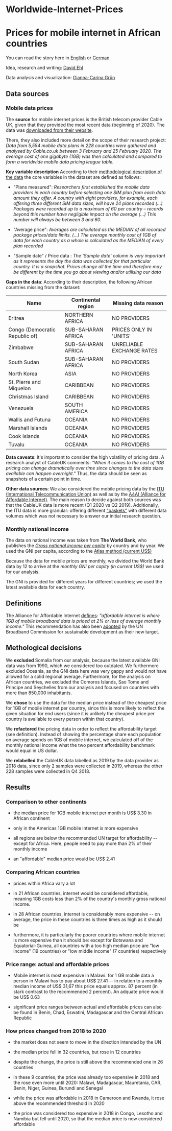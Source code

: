 # Worldwide-Internet-Prices
# Prices for mobile internet in African countries

You can read the story here in [English](https://www.dw.com/en/why-mobile-internet-is-so-expensive-in-some-african-nations/a-55483976) or [German](https://www.dw.com/de/afrika-mobilfunk-mobiles-internet-preise-preisunterschiede-datenjournalismus-daten-analyse-malawi/a-55448268)

Idea, research and writing: [David Ehl](https://twitter.com/david_ehl)

Data analysis and visualization: [Gianna-Carina Grün](https://twitter.com/giannagruen)


## Data sources

### Mobile data prices

The **source** for mobile internet prices is the British telecom provider Cable UK, given that they provided the most recent data (beginning of 2020). The data was [downloaded from their website](https://www.cable.co.uk/mobiles/worldwide-data-pricing/). 

There, they also included more detail on the scope of their research project: *Data from 5,554 mobile data plans in 228 countries were gathered and analysed by Cable.co.uk between 3 February and 25 February 2020. The average cost of one gigabyte (1GB) was then calculated and compared to form a worldwide mobile data pricing league table.*

**Key variable description** According to their [methodological description of the data](https://s3-eu-west-1.amazonaws.com/assets.cable.co.uk/mobile-data-cost/global-broadband-pricing-study-2020-methodology.pdf) the core variables in the dataset are defined as follows:

* "Plans measured": *Researchers first established the mobile data providers in each country before selecting one SIM plan from each data amount they offer. A country with eight providers, for example, each offering three different SIM data sizes, will have 24 plans recorded (...) Packages were recorded up to a maximum of 60 per country – records beyond this number have negligible impact on the average (...) This number will always be between 3 and 60.*

* "Average price":  *Averages are calculated as the MEDIAN of all recorded package prices/data limits. (...)  The average monthly cost of 1GB of data for each country as a whole is calculated as the MEDIAN of every plan recorded*

* "Sample date" / Price data : *The 'Sample date' column is very important as it represents the day the data was collected for that particular country. It is a snapshot. Prices change all the time and therefore may be different by the time you go about viewing and/or utilising our data* 

**Gaps in the data**: According to their description, the following African countries missing from the dataset:

| Name | Continental region | Missing data reason |
|-----------|---------------|---------------------|
|Eritrea | NORTHERN AFRICA | NO PROVIDERS |
|Congo (Democratic Republic of) | SUB-SAHARAN AFRICA | PRICES ONLY IN 'UNITS' |
|Zimbabwe | SUB-SAHARAN AFRICA | UNRELIABLE EXCHANGE RATES |
|South Sudan | SUB-SAHARAN AFRICA | NO PROVIDERS |
|North Korea | ASIA | NO PROVIDERS |
|St. Pierre and Miquelon | CARIBBEAN | NO PROVIDERS |
|Christmas Island | CARIBBEAN | NO PROVIDERS |
|Venezuela | SOUTH AMERICA | NO PROVIDERS |
|Wallis and Futuna | OCEANIA | NO PROVIDERS |
|Marshall Islands | OCEANIA | NO PROVIDERS |
|Cook Islands | OCEANIA | NO PROVIDERS |
|Tuvalu | OCEANIA | NO PROVIDERS |


**Data caveats**: It's important to consider the high volatility of pricing data. A research analyst of CableUK comments: *"When it comes to the cost of 1GB pricing can change dramatically over time since changes to the data sizes available can happen overnight."* Thus, the data should be seen as snapshots of a certain point in time.


**Other data sources**: We also considered the mobile pricing data by the [ITU (International Telecommunication Union)](https://www.itu.int/en/mediacentre/Documents/Documents/ITU-Measuring_Digital_Development_ICT_Price_Trends_2019.pdf) as well as by the [A4AI (Alliance for Affordable Internet)](https://a4ai.org/extra/mobile_broadband_pricing_gnicm-2019Q2). The main reason to decide against both sources was that the CableUK data is more recent (Q1 2020 vs Q2 2019). Additionally, the ITU data is more granular: offering different ["baskets"](https://www.itu.int/en/ITU-D/Statistics/Documents/ICT_Prices/ICT%20Price%20Basket%20rules_E.pdf) with different data volumes which was not necessary to answer our initial research question.


### Monthly national income

The data on national income was taken from **The World Bank**, who publishes the [_Gross national income per capita_](https://data.worldbank.org/indicator/NY.GNP.PCAP.CD) by country and by year. We used the GNI per capita, according to the [Atlas method (current US$)](https://databank.worldbank.org/reports.aspx?source=2&type=metadata&series=NY.GNP.PCAP.CD)

Because the data for mobile prices are monthly, we divided the World Bank data by 12 to arrive at the _monthly GNI per capity (in current US$)_ we used for our analysis.

The GNI is provided for different years for different countries; we used the latest available data for each country. 


## Definitions

The Alliance for Affordable Internet [defines](https://a4ai.org/affordable-internet-is-1-for-2): _"affordable internet is where 1GB of mobile broadband data is priced at 2% or less of average monthly income."_ This recommendation has also been [adopted](https://a4ai.org/un-broadband-commission-adopts-a4ai-1-for-2-affordability-target/) by the UN Broadband Commission for sustainable development as their new target.


## Methological decisions

We **excluded** Somalia from our analysis, because the latest available GNI data was from 1990, which we considered too outdated. We furthermore excluded Oceania, as the GNI data here was very gappy and would not have allowed for a solid regional average. Furthermore, for the analysis on African countries, we excluded the Comoros Islands, Sao Tome and Principe and Seychelles from our analysis and focused on countries with more than 850,000 inhabitants.

We **chose** to use the data for the median price instead of the cheapest price for 1GB of mobile internet per country, since this is more likely to reflect the given situation for end users (since it is unlikely the cheapest price per country is available to every person within that country).

We **refactored** the pricing data in order to reflect the affordability target (see definition). Instead of showing the percentage share each population on average spends on 1GB of mobile internet, we calculated off of the monthly national income what the two percent affordability benchmark would equal in US dollar.

We **relabelled** the CableUK data labelled as 2019 by the data provider as 2018 data, since only 2 samples were collected in 2019, whereas the other 228 samples were collected in Q4 2018.


## Results




### Comparison to other continents

* the median price for 1GB mobile internet per month is US$ 3.30 in African continent

* only in the Americas 1GB mobile internet is more expensive

* all regions are below the recommended UN target for affordability -- except for Africa. Here, people need to pay more than 2% of their monthly income

* an "affordable" median price would be US$ 2.41


### Comparing African countries

* prices within Africa vary a lot

* in 21 African countries, internet would be considered affordable, meaning 1GB costs less than 2% of the country's monthly gross national income.

* in 28 African countries, internet is considerably more expensive -- on average, the price in these countries is three times as high as it should be

* furthermore, it is particularly the poorer countries where mobile internet is more expensive than it should be: except for Botswana and Equatorial-Guinea, all countries with a too high median price are "low income" (19 countries) or "low middle income" (7 countries) respectively



### Price range: actual and affordable prices

* Mobile internet is most expensive in Malawi: for 1 GB mobile data a person in Malawi has to pay about US$ 27.41 -- in relation to a monthly median income of US$ 31,67 this price equals approx. 87 percent (in stark contrast to the recommended 2 percent). An adquate price would be US$ 0.63

* significant price ranges between actual and affordable prices can also be found in Benin, Chad, Eswatini, Madagascar and the Central African Republic
  


### How prices changed from 2018 to 2020

* the market does not seem to move in the direction intended by the UN

* the median price fell in 32 countries, but rose in 12 countries

* despite the change, the price is still above the recommended one in 26 countries
 
* in these 9 countries, the price was already too expensive in 2018 and the rose even more until 2020: Malawi, Madagascar, Mauretania, CAR, Benin, Niger, Guinea, Burundi and Senegal 

* while the price was affordable in 2018 in Cameroon and Rwanda, it rose above the recommended threshold in 2020

* the price was considered too expensive in 2018 in Congo, Lesotho and Namibia but fell until 2020, so that the median price is now considered affordable

